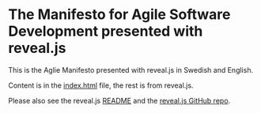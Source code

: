 # The Manifesto for Agile Software Development presented with reveal.js

This is the Aglie Manifesto presented with reveal.js in Swedish and English.

Content is in the [index.html](index.html) file, the rest is from reveal.js.

Please also see the reveal.js [README](README.revealjs.md) and the [reveal.js GitHub repo](https://github.com/hakimel/reveal.js/).
